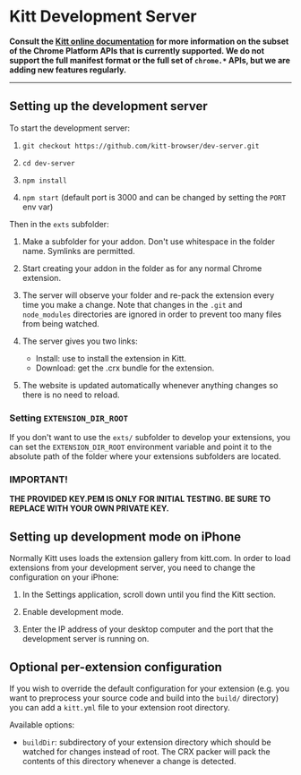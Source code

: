 Kitt Development Server
=======================

**Consult the [Kitt online documentation](https://github.com/kitt-browser/dev-docs) for more information on the subset of the Chrome Platform APIs that is currently supported. We do not support the full manifest format or the full set of `chrome.*` APIs, but we are adding new features regularly.**

-----------

## Setting up the development server

To start the development server:

1. `git checkout https://github.com/kitt-browser/dev-server.git`

2. `cd dev-server`

3. `npm install`

4. `npm start` (default port is 3000 and can be changed by setting the `PORT` env
   var)

Then in the `exts` subfolder:

1. Make a subfolder for your addon. Don't use whitespace in the folder
   name. Symlinks are permitted.

2. Start creating your addon in the folder as for any normal Chrome extension.

3. The server will observe your folder and re-pack the extension every time you make a
   change. Note that changes in the `.git` and `node_modules` directories
   are ignored in order to prevent too many files from being watched.

4. The server gives you two links:
     * Install: use to install the extension in Kitt.
     * Download: get the .crx bundle for the extension.

5. The website is updated automatically whenever anything changes so there is no
   need to reload.

### Setting `EXTENSION_DIR_ROOT`
If you don't want to use the `exts/` subfolder to develop your extensions, you can
set the `EXTENSION_DIR_ROOT` environment variable and point it to the absolute
path of the folder where your extensions subfolders are located.

### IMPORTANT!

**THE PROVIDED KEY.PEM IS ONLY FOR INITIAL TESTING. BE SURE TO REPLACE WITH YOUR OWN PRIVATE KEY.**

## Setting up development mode on iPhone

Normally Kitt uses loads the extension gallery from kitt.com. In order to load extensions from your development server,
you need to change the configuration on your iPhone:

1. In the Settings application, scroll down until you find the Kitt section.

2. Enable development mode.

3. Enter the IP address of your desktop computer and the port that the development server is running on.

## Optional per-extension configuration

If you wish to override the default configuration for your extension (e.g. you want to preprocess your source code and build into the
`build/` directory) you can add a `kitt.yml` file to your extension root directory.

Available options:

 * `buildDir`: subdirectory of your extension directory which should be watched
   for changes instead of root. The CRX packer will pack the contents of this
   directory whenever a change is detected.

